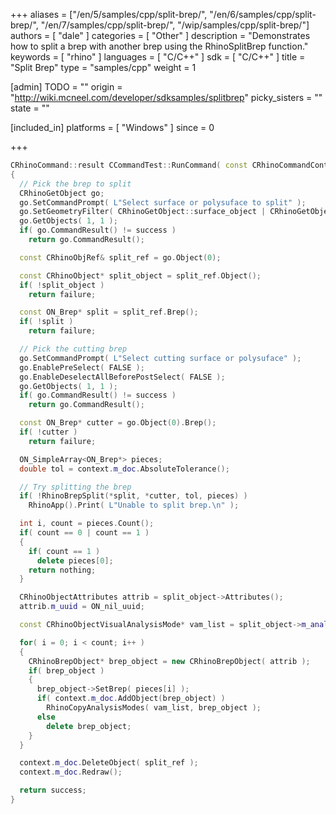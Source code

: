 +++
aliases = ["/en/5/samples/cpp/split-brep/", "/en/6/samples/cpp/split-brep/", "/en/7/samples/cpp/split-brep/", "/wip/samples/cpp/split-brep/"]
authors = [ "dale" ]
categories = [ "Other" ]
description = "Demonstrates how to split a brep with another brep using the RhinoSplitBrep function."
keywords = [ "rhino" ]
languages = [ "C/C++" ]
sdk = [ "C/C++" ]
title = "Split Brep"
type = "samples/cpp"
weight = 1

[admin]
TODO = ""
origin = "http://wiki.mcneel.com/developer/sdksamples/splitbrep"
picky_sisters = ""
state = ""

[included_in]
platforms = [ "Windows" ]
since = 0

+++

```cpp
CRhinoCommand::result CCommandTest::RunCommand( const CRhinoCommandContext& context )
{
  // Pick the brep to split
  CRhinoGetObject go;
  go.SetCommandPrompt( L"Select surface or polysuface to split" );
  go.SetGeometryFilter( CRhinoGetObject::surface_object | CRhinoGetObject::polysrf_object );
  go.GetObjects( 1, 1 );
  if( go.CommandResult() != success )
    return go.CommandResult();

  const CRhinoObjRef& split_ref = go.Object(0);

  const CRhinoObject* split_object = split_ref.Object();
  if( !split_object )
    return failure;

  const ON_Brep* split = split_ref.Brep();
  if( !split )
    return failure;

  // Pick the cutting brep
  go.SetCommandPrompt( L"Select cutting surface or polysuface" );
  go.EnablePreSelect( FALSE );
  go.EnableDeselectAllBeforePostSelect( FALSE );
  go.GetObjects( 1, 1 );
  if( go.CommandResult() != success )
    return go.CommandResult();

  const ON_Brep* cutter = go.Object(0).Brep();
  if( !cutter )
    return failure;

  ON_SimpleArray<ON_Brep*> pieces;
  double tol = context.m_doc.AbsoluteTolerance();

  // Try splitting the brep
  if( !RhinoBrepSplit(*split, *cutter, tol, pieces) )
    RhinoApp().Print( L"Unable to split brep.\n" );

  int i, count = pieces.Count();
  if( count == 0 | count == 1 )
  {
    if( count == 1 )
      delete pieces[0];
    return nothing;
  }

  CRhinoObjectAttributes attrib = split_object->Attributes();
  attrib.m_uuid = ON_nil_uuid;

  const CRhinoObjectVisualAnalysisMode* vam_list = split_object->m_analysis_mode_list;

  for( i = 0; i < count; i++ )
  {
    CRhinoBrepObject* brep_object = new CRhinoBrepObject( attrib );
    if( brep_object )
    {
      brep_object->SetBrep( pieces[i] );
      if( context.m_doc.AddObject(brep_object) )
        RhinoCopyAnalysisModes( vam_list, brep_object );
      else
        delete brep_object;
    }
  }

  context.m_doc.DeleteObject( split_ref );
  context.m_doc.Redraw();

  return success;
}
```
